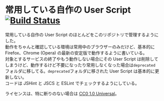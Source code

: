 常用している自作の User Script [![Build Status](https://api.travis-ci.org/syoichi/userscript.svg?branch=master)](https://travis-ci.org/syoichi/userscript)
==========

常用している自作の User Script のほとんどをこのリポジトリで管理するようにした。  
動作をちゃんと確認している環境は常用中のブラウザーのみだけど、基本的に Firefox、Chrome (Opera) の最新の安定版で動作するように書いている。  
対象とするサービスの終了やもう動作しない場合にその User Script は削除してしまうけど、動作するけど不要になったり常用しなくなった場合は`deprecated`フォルダに移してる。`deprecated`フォルダに移された User Script は基本的に更新しない。  
コードは JSHint と JSCS と ESLint でチェックするようにしている。

ライセンスは、特に断りのない場合は [CC0 1.0 Universal](https://creativecommons.org/publicdomain/zero/1.0/deed.ja)。
